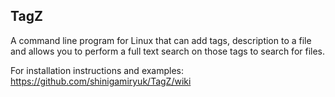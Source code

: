 TagZ
-------------

A command line program for Linux that can add tags, description to a file and 
allows you to perform a full text search on those tags to search for files.

For installation instructions and examples: https://github.com/shinigamiryuk/TagZ/wiki
